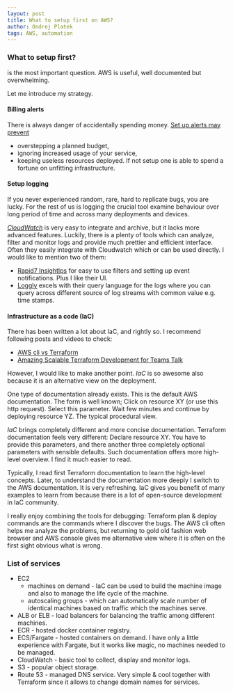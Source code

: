 ```yaml
---
layout: post
title: What to setup first on AWS?
author: Ondrej Platek
tags: AWS, automation
---
```


### What to setup first?
is the most important question.
AWS is useful, well documented but overwhelming.

Let me introduce my strategy.

#### Billing alerts
 There is always danger of accidentally spending money.
 [Set up alerts may prevent](https://docs.aws.amazon.com/AmazonCloudWatch/latest/monitoring/monitor_estimated_charges_with_cloudwatch.html#turning_on_billing_metrics)
  - overstepping a planned budget,
  - ignoring increased usage of your service,
  - keeping useless resources deployed.
 If not setup one is able to spend a fortune on unfitting infrastructure.

#### Setup logging
If you never experienced random, rare, hard to replicate bugs, you are lucky. For the rest of us is logging the crucial tool examine behaviour over long period of time and across many deployments and devices.

[*CloudWatch*](https://docs.aws.amazon.com/AmazonCloudWatch/latest/monitoring/WhatIsCloudWatch.html) is very easy to integrate and archive, but it lacks more advanced features.
Luckily, there is a plenty of tools which can analyze, filter and monitor logs and provide much prettier and efficient interface.
Often they easily integrate with Cloudwatch which or can be used directly.
I would like to mention two of them:
- [Rapid7 InsightIps](https://www.rapid7.com/products/insight-platform/) for easy to use filters and setting up event notifications. Plus I like their UI.
- [Loggly](https://www.loggly.com/) excels with their query language for the logs where you can query across different source of log streams with common value e.g. time stamps.

#### Infrastructure as a code (IaC)
There has been written a lot about IaC, and rightly so.
I recommend following posts and videos to check:
 - [AWS cli vs Terraform](https://www.stratoscale.com/blog/datacenter/choosing-the-right-provisioning-tool-terraform-vs-aws-cloudformation/)
 - [Amazing Scalable Terraform Development for Teams Talk](https://www.youtube.com/watch?v=wgzgVm7Sqlk&t=3s)

However, I would like to make another point.
*IaC* is so awesome also because it is an alternative view on the deployment.

One type of documentation already exists. This is the default AWS documentation.
The form is well known; Click on resource XY (or use this http request). Select this parameter. Wait few minutes and continue by deploying resource YZ.
The typical procedural view.

*IaC* brings completely different and more concise documentation. Terraform documentation feels very different: Declare resource XY. You have to provide this parameters, and there another three completely optional parameters with sensible defaults.
Such documentation offers more high-level overview.
I find it much easier to read.

Typically, I read first Terraform documentation to learn the high-level concepts. Later, to understand the documentation more deeply I switch to the AWS documentation.
It is very refreshing.
IaC gives you benefit of many examples to learn from because there is a lot of open-source development in IaC community.

I really enjoy combining the tools for debugging: Terraform plan & deploy commands are the commands where I discover the bugs. The AWS cli often helps me analyze the problems, but returning to gold old fashion web browser and AWS console gives me alternative view where it is often on the first sight obvious what is wrong.

### List of services
- EC2
    - machines on demand - IaC can be used to build the machine image and also to manage the life cycle of the machine.
    - autoscaling groups - which can automatically scale number of identical machines based on traffic which the machines serve.
- ALB or ELB - load balancers for balancing the traffic among different machines.
- ECR - hosted docker container registry.
- ECS/Fargate - hosted containers on demand. I have only a little experience with Fargate, but it works like magic, no machines needed to be managed.
- CloudWatch - basic tool to collect, display and monitor logs.
- S3 - popular object storage.
- Route 53 - managed DNS service. Very simple & cool together with Terraform since it allows to change domain names for services.
